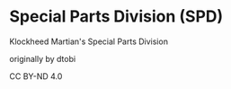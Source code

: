 # Special Parts Division (SPD)
Klockheed Martian's Special Parts Division

originally by dtobi

CC BY-ND 4.0
